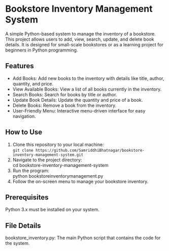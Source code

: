 # Bookstore Inventory Management System
A simple Python-based system to manage the inventory of a bookstore. This project allows users to add, view, search, update, and delete book details. It is designed for small-scale bookstores or as a learning project for beginners in Python programming.

## Features
- Add Books: Add new books to the inventory with details like title, author, quantity, and price.
- View Available Books: View a list of all books currently in the inventory.
- Search Books: Search for books by title or author.
- Update Book Details: Update the quantity and price of a book.
- Delete Books: Remove a book from the inventory.
- User-Friendly Menu: Interactive menu-driven interface for easy navigation.
## How to Use
1. Clone this repository to your local machine:  
```git clone https://github.com/SamriddhiBhatnagar/bookstore-inventory-management-system.git```
2. Navigate to the project directory:  
cd bookstore-inventory-management-system
3. Run the program:  
python bookstoreinventorymanagement.py
4. Follow the on-screen menu to manage your bookstore inventory.
## Prerequisites
Python 3.x must be installed on your system.
## File Details
bookstore_inventory.py: The main Python script that contains the code for the system.
